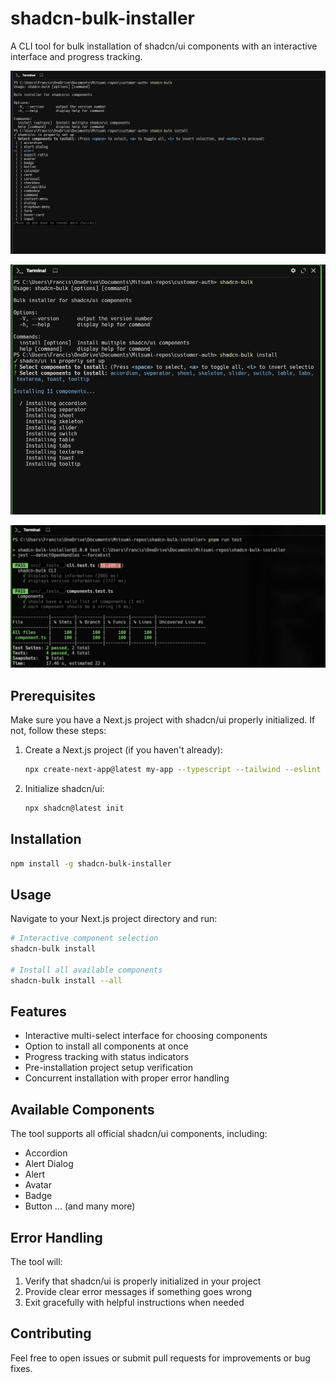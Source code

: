 # shadcn-bulk-installer

A CLI tool for bulk installation of shadcn/ui components with an interactive interface and progress tracking.

<!-- image preview for test/png -->

<p align="center">
  <img src="public/preview.png" alt="shadcn-bulk-installer preview" />
</p>
<p align="center">
  <img src="public/install.png" alt="shadcn-bulk-installer preview" />
</p>
<p align="center">
  <img src="public/test.png" alt="shadcn-bulk-installer preview" />
</p>

## Prerequisites

Make sure you have a Next.js project with shadcn/ui properly initialized. If not, follow these steps:

1. Create a Next.js project (if you haven't already):
   ```bash
   npx create-next-app@latest my-app --typescript --tailwind --eslint
   ```

2. Initialize shadcn/ui:
   ```bash
   npx shadcn@latest init
   ```

## Installation

```bash
npm install -g shadcn-bulk-installer
```

## Usage

Navigate to your Next.js project directory and run:

```bash
# Interactive component selection
shadcn-bulk install

# Install all available components
shadcn-bulk install --all
```

## Features

- Interactive multi-select interface for choosing components
- Option to install all components at once
- Progress tracking with status indicators
- Pre-installation project setup verification
- Concurrent installation with proper error handling

## Available Components

The tool supports all official shadcn/ui components, including:
- Accordion
- Alert Dialog
- Alert
- Avatar
- Badge
- Button
... (and many more)

## Error Handling

The tool will:
1. Verify that shadcn/ui is properly initialized in your project
2. Provide clear error messages if something goes wrong
3. Exit gracefully with helpful instructions when needed

## Contributing

Feel free to open issues or submit pull requests for improvements or bug fixes.
